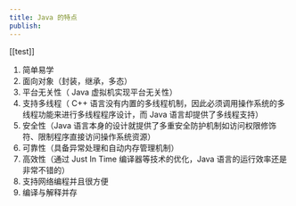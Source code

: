 ```yaml
---
title: Java 的特点
publish: 
---
```


[[test]]

1. 简单易学
2. 面向对象（封装，继承，多态）
3. 平台无关性（ Java 虚拟机实现平台无关性）
4. 支持多线程（ C++ 语言没有内置的多线程机制，因此必须调用操作系统的多线程功能来进行多线程程序设计，而 Java 语言却提供了多线程支持）
5. 安全性（Java 语言本身的设计就提供了多重安全防护机制如访问权限修饰符、限制程序直接访问操作系统资源）
6. 可靠性（具备异常处理和自动内存管理机制）
7. 高效性（通过 Just In Time 编译器等技术的优化，Java 语言的运行效率还是非常不错的）
8. 支持网络编程并且很方便
9. 编译与解释并存
